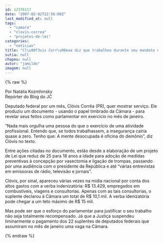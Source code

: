 ```yaml
---
id: 12376117
date: "2007-02-02T22:56:00Z"
last_modified_at: null
tags:
  - "camara"
  - "clovis-correa"
  - "projetos-de-lei"
categories:
  - "noticias"
title: "Cl\u00f3vis Corr\u00eaa diz que trabalhou durante seu mandato na C\u00e2mara"
sutia: null
chapeu: null
autor: "jamildo"
imagem: null
---
```

{% raw %}
<p>Por Nat&aacute;lia Kozmhinsky<br />Rep&oacute;rter do Blog do JC</p>
<p>Deputado federal por um m&ecirc;s, Cl&oacute;vis Corr&ecirc;a (PR), quer mostrar servi&ccedil;o. Ele produziu um documento - usando o papel timbrado da C&acirc;mara - para revelar seus feitos como parlamentar em exerc&iacute;cio no m&ecirc;s de janeiro.</p>
<p>&ldquo;Nada mais orgulha uma pessoa do que o exerc&iacute;cio de uma atividade profissional. Entendo que, se todos trabalhassem, a inseguran&ccedil;a cairia quase a zero. Tenho que: A mente desocupada &eacute; oficina do dem&ocirc;nio&rdquo;, diz Cl&oacute;vis no texto.</p>
<p>Entre a&ccedil;&otilde;es citadas no documento, est&atilde;o desde a elabora&ccedil;&atilde;o de um projeto de Lei que reduz de 25 para 18 anos a idade para ado&ccedil;&atilde;o de medidas preventivas &agrave; concep&ccedil;&atilde;o por vasectomia e liga&ccedil;&atilde;o de trompas, passando por uma audi&ecirc;ncia com o presidente da Rep&uacute;blica e at&eacute; &ldquo;v&aacute;rias entrevistas em emissoras de r&aacute;dio, televis&atilde;o e jornais&rdquo;.</p>
<p>Cl&oacute;vis, por sinal, apareceu v&aacute;rias vezes na m&iacute;dia nacional por conta dos altos gastos com a verba indenizat&oacute;ria: R$ 13.429, empregados em combust&iacute;veis, viagens e consultorias. Apenas com as tais consultorias, o suplente declarou &agrave; C&acirc;mara um total de R$ 10,1 mil. A verba idenizat&oacute;ria pode chegar a um teto m&aacute;ximo de R$ 15 mil.</p>
<p>Mas pode ser que o esfor&ccedil;o do parlamentar para justificar o seu trabalho n&atilde;o seja totalmente recompensado. J&aacute; que a Justi&ccedil;a suspendeu liminarmente o pagamento dos 22 suplentes de deputados federais que assumiram no m&ecirc;s de janeiro uma vaga na C&acirc;mara.</p>
{% endraw %}